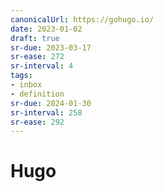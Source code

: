 ```yaml
---
canonicalUrl: https://gohugo.io/
date: 2023-01-02
draft: true
sr-due: 2023-03-17
sr-ease: 272
sr-interval: 4
tags:
- inbox
- definition
sr-due: 2024-01-30
sr-interval: 258
sr-ease: 292
---
```


# Hugo
